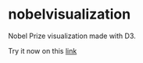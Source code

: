 # nobelvisualization
Nobel Prize visualization made with D3.

Try it now on this [link](https://rockdonald2.github.io/nobelvisualization/)